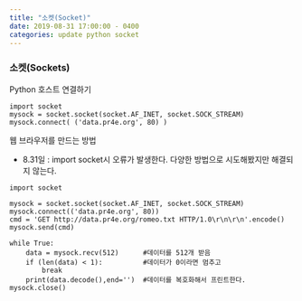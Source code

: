 ```yaml
---
title: "소켓(Socket)"
date: 2019-08-31 17:00:00 - 0400
categories: update python socket
---
```


### 소켓(Sockets)

Python 호스트 연결하기
```
import socket
mysock = socket.socket(socket.AF_INET, socket.SOCK_STREAM)
mysock.connect( ('data.pr4e.org', 80) )
```

웹 브라우저를 만드는 방법
- 8.31일 : import socket시 오류가 발생한다. 다양한 방법으로 시도해봤지만 해결되지 않는다.


```
import socket

mysock = socket.socket(socket.AF_INET, socket.SOCK_STREAM)
mysock.connect(('data.pr4e.org', 80))
cmd = 'GET http://data.pr4e.org/romeo.txt HTTP/1.0\r\n\r\n'.encode()
mysock.send(cmd)

while True:
    data = mysock.recv(512)      #데이터를 512개 받음
    if (len(data) < 1):          #데이터가 0이라면 멈추고
        break
    print(data.decode(),end='')  #데이터를 복호화해서 프린트한다.
mysock.close()
```


